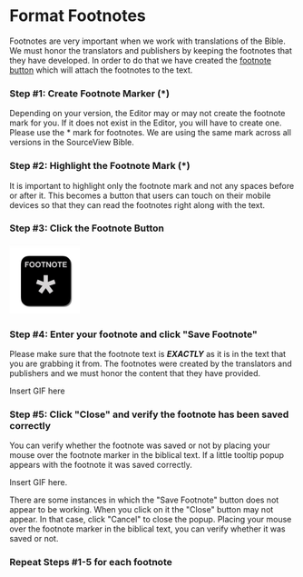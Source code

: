 # Format Footnotes

Footnotes are very important when we work with translations of the Bible. We must honor the translators and publishers by keeping the footnotes that they have developed. In order to do that we have created the [footnote button](../bible-text-editor/toolbar.md#footnote-button) which will attach the footnotes to the text.

### Step \#1: Create Footnote Marker \(\*\)

Depending on your version, the Editor may or may not create the footnote mark for you. If it does not exist in the Editor, you will have to create one. Please use the \* mark for footnotes. We are using the same mark across all versions in the SourceView Bible.

### Step \#2: Highlight the Footnote Mark \(\*\)

It is important to highlight only the footnote mark and not any spaces before or after it. This becomes a button that users can touch on their mobile devices so that they can read the footnotes right along with the text.

### Step \#3: Click the Footnote Button

![](../../.gitbook/assets/image.png)

### Step \#4: Enter your footnote and click "Save Footnote"

Please make sure that the footnote text is _**EXACTLY**_ as it is in the text that you are grabbing it from. The footnotes were created by the translators and publishers and we must honor the content that they have provided.

Insert GIF here

### Step \#5: Click "Close" and verify the footnote has been saved correctly

You can verify whether the footnote was saved or not by placing your mouse over the footnote marker in the biblical text. If a little tooltip popup appears with the footnote it was saved correctly.

Insert GIF here.

There are some instances in which the "Save Footnote" button does not appear to be working. When you click on it the "Close" button may not appear. In that case, click "Cancel" to close the popup. Placing your mouse over the footnote marker in the biblical text, you can verify whether it was saved or not.

### Repeat Steps \#1-5 for each footnote

